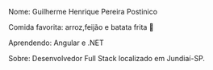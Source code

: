 Nome: Guilherme Henrique Pereira Postinico

Comida favorita: arroz,feijão e batata frita 💖

Aprendendo: Angular e .NET 

Sobre: Desenvolvedor Full Stack localizado em Jundiaí-SP.